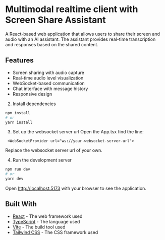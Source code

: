 # Multimodal realtime client with Screen Share Assistant

A React-based web application that allows users to share their screen and audio with an AI assistant. The assistant provides real-time transcription and responses based on the shared content.

## Features

- Screen sharing with audio capture
- Real-time audio level visualization
- WebSocket-based communication
- Chat interface with message history
- Responsive design

2. Install dependencies
```bash
npm install
# or
yarn install
```

3. Set up the websocket server url
Open the App.tsx
find the line:
```
 <WebSocketProvider url="ws://your-websocket-server-url">
```
Replace the websocket server url of your own.

4. Run the development server
```bash
npm run dev
# or
yarn dev
```

Open [http://localhost:5173](http://localhost:5173) with your browser to see the application.

## Built With

- [React](https://reactjs.org/) - The web framework used
- [TypeScript](https://www.typescriptlang.org/) - The language used
- [Vite](https://vitejs.dev/) - The build tool used
- [Tailwind CSS](https://tailwindcss.com/) - The CSS framework used

